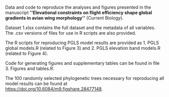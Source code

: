 Data and code to reproduce the analyses and figures presented in the manuscript **''Elevational constraints on flight efficiency shape global gradients in avian wing morphology''** (Current Biology).

Dataset 1.xlsx contains the full dataset and the metadata of all variables. The .csv versions of files for use in R scripts are also provided.

The R scripts for reproducing PGLS model results are provided as 1. PGLS global models.R (related to Figure 3) and 2. PGLS elevation band models.R (related to Figure 4).

Code for generating figures and supplementary tables can be found in file 3. Figures and tables.R.

The 100 randomly selected phylogenetic trees necessary for reproducing all model results can be found at https://doi.org/10.6084/m9.figshare.28477148.
